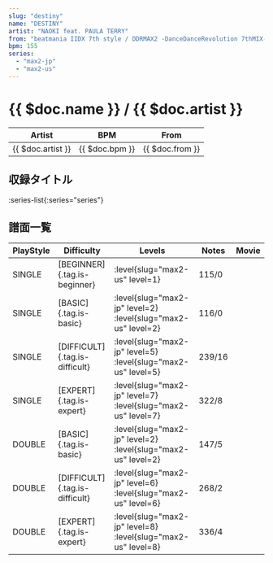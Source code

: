 ```yaml
---
slug: "destiny"
name: "DESTINY"
artist: "NAOKI feat. PAULA TERRY"
from: "beatmania IIDX 7th style / DDRMAX2 -DanceDanceRevolution 7thMIX-"
bpm: 155
series:
  - "max2-jp"
  - "max2-us"
---
```


# {{ $doc.name }} / {{ $doc.artist }}

|Artist|BPM|From|
|------|---|----|
|{{ $doc.artist }}|{{ $doc.bpm }}|{{ $doc.from }}|

## 収録タイトル

:series-list{:series="series"}

## 譜面一覧

|PlayStyle|Difficulty|Levels|Notes|Movie|
|---------|----------|------|-----|-----|
|SINGLE|[BEGINNER]{.tag.is-beginner}|:level{slug="max2-us" level=1}|115/0||
|SINGLE|[BASIC]{.tag.is-basic}|:level{slug="max2-jp" level=2} :level{slug="max2-us" level=2}|116/0||
|SINGLE|[DIFFICULT]{.tag.is-difficult}|:level{slug="max2-jp" level=5} :level{slug="max2-us" level=5}|239/16||
|SINGLE|[EXPERT]{.tag.is-expert}|:level{slug="max2-jp" level=7} :level{slug="max2-us" level=7}|322/8||
|DOUBLE|[BASIC]{.tag.is-basic}|:level{slug="max2-jp" level=2} :level{slug="max2-us" level=2}|147/5||
|DOUBLE|[DIFFICULT]{.tag.is-difficult}|:level{slug="max2-jp" level=6} :level{slug="max2-us" level=6}|268/2||
|DOUBLE|[EXPERT]{.tag.is-expert}|:level{slug="max2-jp" level=8} :level{slug="max2-us" level=8}|336/4||
